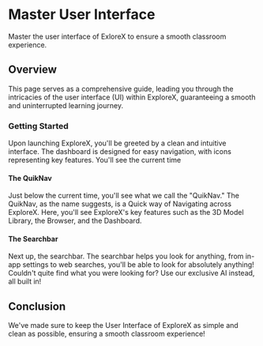 # Master User Interface

Master the user interface of ExloreX to ensure a smooth classroom experience.

## Overview
This page serves as a comprehensive guide, leading you through the intricacies of the user interface (UI) within ExploreX, guaranteeing a smooth and uninterrupted learning journey.

### Getting Started
Upon launching ExploreX, you'll be greeted by a clean and intuitive interface. The dashboard is designed for easy navigation, with icons representing key features. You'll see the current time

#### The QuikNav
Just below the current time, you'll see what we call the "QuikNav." The QuikNav, as the name suggests, is a Quick way of Navigating across ExploreX. Here, you'll see ExploreX's key features such as the 3D Model Library, the Browser, and the Dashboard.

#### The Searchbar
Next up, the searchbar. The searchbar helps you look for anything, from in-app settings to web searches, you'll be able to look for absolutely anything! Couldn't quite find what you were looking for? Use our exclusive AI instead, all built in!

## Conclusion
We've made sure to keep the User Interface of ExploreX as simple and clean as possible, ensuring a smooth classroom experience!
